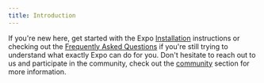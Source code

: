 ```yaml
---
title: Introduction
---
```


If you're new here, get started with the Expo
[Installation](installation.html) instructions or checking out the
[Frequently Asked Questions](faq.html) if you're still trying to
understand what exactly Expo can do for you. Don't hesitate to reach
out to us and participate in the community, check out the
[community](community.html) section for more information.
